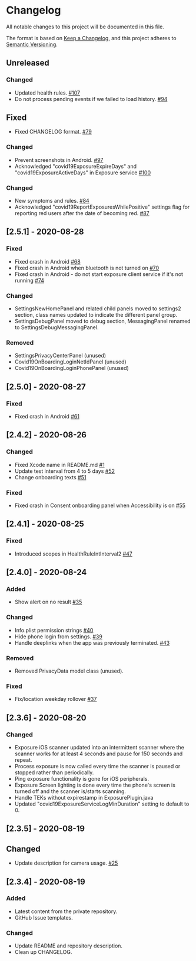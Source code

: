 # Changelog
All notable changes to this project will be documented in this file.

The format is based on [Keep a Changelog](https://keepachangelog.com/en/1.0.0/),
and this project adheres to [Semantic Versioning](https://semver.org/spec/v2.0.0.html).

## Unreleased
### Changed
 - Updated health rules. [#107](https://github.com/rokwire/safer-illinois-app/issues/107)
 - Do not process pending events if we failed to load history. [#94](https://github.com/rokwire/safer-illinois-app/issues/94)

## Fixed
 - Fixed CHANGELOG format. [#79](https://github.com/rokwire/safer-illinois-app/issues/79)
 
### Changed
 - Prevent screenshots in Android. [#97](https://github.com/rokwire/safer-illinois-app/issues/97)
- Acknowledged "covid19ExposureExpireDays" and "covid19ExposureActiveDays" in Exposure service [#100](https://github.com/rokwire/safer-illinois-app/issues/100)

### Changed
 - New symptoms and rules. [#84](https://github.com/rokwire/safer-illinois-app/issues/84)
 - Acknowledged "covid19ReportExposuresWhilePositive" settings flag for reporting red users after the date of becoming red. [#87](https://github.com/rokwire/safer-illinois-app/issues/87)


## [2.5.1] - 2020-08-28
### Fixed
- Fixed crash in Android [#68](https://github.com/rokwire/safer-illinois-app/issues/68)
- Fixed crash in Android when bluetooth is not turned on [#70](https://github.com/rokwire/safer-illinois-app/issues/70)
- Fixed crash in Android - do not start exposure client service if it's not running [#74](https://github.com/rokwire/safer-illinois-app/issues/74)

### Changed
- SettingsNewHomePanel and related child panels moved to settings2 section, class names updated to indicate the different panel group.
- SettingsDebugPanel moved to debug section, MessagingPanel renamed to SettingsDebugMessagingPanel.

### Removed
- SettingsPrivacyCenterPanel (unused)
- Covid19OnBoardingLoginNetIdPanel (unused)
- Covid19OnBoardingLoginPhonePanel (unused)

## [2.5.0] - 2020-08-27
### Fixed
- Fixed crash in Android [#61](https://github.com/rokwire/safer-illinois-app/issues/61)

## [2.4.2] - 2020-08-26
### Changed
- Fixed Xcode name in README.md [#1](https://github.com/rokwire/safer-illinois-app/issues/1)
- Update test interval from 4 to 5 days [#52](https://github.com/rokwire/safer-illinois-app/issues/52)
- Change onboarding texts [#51](https://github.com/rokwire/safer-illinois-app/issues/51)

### Fixed
- Fixed crash in Consent onboarding panel when Accessibility is on [#55](https://github.com/rokwire/safer-illinois-app/issues/55)

## [2.4.1] - 2020-08-25
### Fixed
- Introduced scopes in HealthRuleIntInterval2 [#47](https://github.com/rokwire/safer-illinois-app/issues/47)

## [2.4.0] - 2020-08-24
### Added
- Show alert on no result [#35](https://github.com/rokwire/safer-illinois-app/issues/35)

### Changed
- Info.plist permission strings [#40](https://github.com/rokwire/safer-illinois-app/issues/40)
- Hide phone login from settings. [#39](https://github.com/rokwire/safer-illinois-app/issues/39)
- Handle deeplinks when the app was previously terminated. [#43](https://github.com/rokwire/safer-illinois-app/issues/42)

### Removed
- Removed PrivacyData model class (unused).

### Fixed
- Fix/location weekday rollover [#37](https://github.com/rokwire/safer-illinois-app/issues/37)

## [2.3.6] - 2020-08-20
### Changed
- Exposure iOS scanner updated into an intermittent scanner where the scanner works for at least 4 seconds and pause for 150 seconds and repeat.
- Process exposure is now called every time the scanner is paused or stopped rather than periodically.
- Ping exposure functionality is gone for iOS peripherals.
- Exposure Screen lighting is done every time the phone's screen is turned off and the scanner is/starts scanning. 
- Handle TEKs without expirestamp in ExposurePlugin.java
- Updated "covid19ExposureServiceLogMinDuration" setting to default to 0.

## [2.3.5] - 2020-08-19
## Changed
- Update description for camera usage. [#25](https://github.com/rokwire/safer-illinois-app/issues/25)

## [2.3.4] - 2020-08-19
### Added
- Latest content from the private repository.
- GitHub Issue templates.

### Changed
- Update README and repository description.
- Clean up CHANGELOG.
